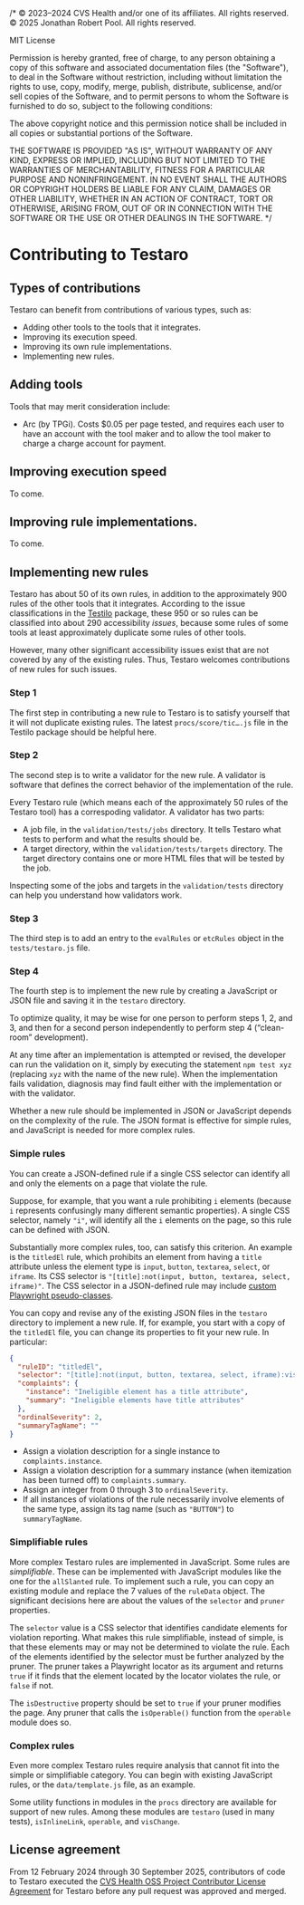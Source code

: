 /*
  © 2023–2024 CVS Health and/or one of its affiliates. All rights reserved.
  © 2025 Jonathan Robert Pool. All rights reserved.

  MIT License

  Permission is hereby granted, free of charge, to any person obtaining a copy
  of this software and associated documentation files (the "Software"), to deal
  in the Software without restriction, including without limitation the rights
  to use, copy, modify, merge, publish, distribute, sublicense, and/or sell
  copies of the Software, and to permit persons to whom the Software is
  furnished to do so, subject to the following conditions:

  The above copyright notice and this permission notice shall be included in all
  copies or substantial portions of the Software.

  THE SOFTWARE IS PROVIDED "AS IS", WITHOUT WARRANTY OF ANY KIND, EXPRESS OR
  IMPLIED, INCLUDING BUT NOT LIMITED TO THE WARRANTIES OF MERCHANTABILITY,
  FITNESS FOR A PARTICULAR PURPOSE AND NONINFRINGEMENT. IN NO EVENT SHALL THE
  AUTHORS OR COPYRIGHT HOLDERS BE LIABLE FOR ANY CLAIM, DAMAGES OR OTHER
  LIABILITY, WHETHER IN AN ACTION OF CONTRACT, TORT OR OTHERWISE, ARISING FROM,
  OUT OF OR IN CONNECTION WITH THE SOFTWARE OR THE USE OR OTHER DEALINGS IN THE
  SOFTWARE.
*/

# Contributing to Testaro

## Types of contributions

Testaro can benefit from contributions of various types, such as:
- Adding other tools to the tools that it integrates.
- Improving its execution speed.
- Improving its own rule implementations.
- Implementing new rules.

## Adding tools

Tools that may merit consideration include:
- Arc (by TPGi). Costs $0.05 per page tested, and requires each user to have an account with the tool maker and to allow the tool maker to charge a charge account for payment.

## Improving execution speed

To come.

## Improving rule implementations.

To come.

## Implementing new rules

Testaro has about 50 of its own rules, in addition to the approximately 900 rules of the other tools that it integrates. According to the issue classifications in the [Testilo](https://www.npmjs.com/package/testilo) package, these 950 or so rules can be classified into about 290 accessibility _issues_, because some rules of some tools at least approximately duplicate some rules of other tools.

However, many other significant accessibility issues exist that are not covered by any of the existing rules. Thus, Testaro welcomes contributions of new rules for such issues.

### Step 1

The first step in contributing a new rule to Testaro is to satisfy yourself that it will not duplicate existing rules. The latest `procs/score/tic….js` file in the Testilo package should be helpful here.

### Step 2

The second step is to write a validator for the new rule. A validator is software that defines the correct behavior of the implementation of the rule.

Every Testaro rule (which means each of the approximately 50 rules of the Testaro tool) has a correspoding validator. A validator has two parts:
- A job file, in the `validation/tests/jobs` directory. It tells Testaro what tests to perform and what the results should be.
- A target directory, within the `validation/tests/targets` directory. The target directory contains one or more HTML files that will be tested by the job.

Inspecting some of the jobs and targets in the `validation/tests` directory can help you understand how validators work.

### Step 3

The third step is to add an entry to the `evalRules` or `etcRules` object in the `tests/testaro.js` file.

### Step 4

The fourth step is to implement the new rule by creating a JavaScript or JSON file and saving it in the `testaro` directory.

To optimize quality, it may be wise for one person to perform steps 1, 2, and 3, and then for a second person independently to perform step 4 (“clean-room” development).

At any time after an implementation is attempted or revised, the developer can run the validation on it, simply by executing the statement `npm test xyz` (replacing `xyz` with the name of the new rule). When the implementation fails validation, diagnosis may find fault either with the implementation or with the validator.

Whether a new rule should be implemented in JSON or JavaScript depends on the complexity of the rule. The JSON format is effective for simple rules, and JavaScript is needed for more complex rules.

### Simple rules

You can create a JSON-defined rule if a single CSS selector can identify all and only the elements on a page that violate the rule.

Suppose, for example, that you want a rule prohibiting `i` elements (because `i` represents confusingly many different semantic properties). A single CSS selector, namely `"i"`, will identify all the `i` elements on the page, so this rule can be defined with JSON.

Substantially more complex rules, too, can satisfy this criterion. An example is the `titledEl` rule, which prohibits an element from having a `title` attribute unless the element type is `input`, `button`, `textarea`, `select`, or `iframe`. Its CSS selector is `"[title]:not(input, button, textarea, select, iframe)"`. The CSS selector in a JSON-defined rule may include [custom Playwright pseudo-classes](https://playwright.dev/docs/other-locators#css-locator).

You can copy and revise any of the existing JSON files in the `testaro` directory to implement a new rule. If, for example, you start with a copy of the `titledEl` file, you can change its properties to fit your new rule. In particular:

```json
{
  "ruleID": "titledEl",
  "selector": "[title]:not(input, button, textarea, select, iframe):visible",
  "complaints": {
    "instance": "Ineligible element has a title attribute",
    "summary": "Ineligible elements have title attributes"
  },
  "ordinalSeverity": 2,
  "summaryTagName": ""
}
```

- Assign a violation description for a single instance to `complaints.instance`.
- Assign a violation description for a summary instance (when itemization has been turned off) to `complaints.summary`.
- Assign an integer from 0 through 3 to `ordinalSeverity`.
- If all instances of violations of the rule necessarily involve elements of the same type, assign its tag name (such as `"BUTTON"`) to `summaryTagName`.

### Simplifiable rules

More complex Testaro rules are implemented in JavaScript. Some rules are _simplifiable_. These can be implemented with JavaScript modules like the one for the `allSlanted` rule. To implement such a rule, you can copy an existing module and replace the 7 values of the `ruleData` object. The significant decisions here are about the values of the `selector` and `pruner` properties.

The `selector` value is a CSS selector that identifies candidate elements for violation reporting. What makes this rule simplifiable, instead of simple, is that these elements may or may not be determined to violate the rule. Each of the elements identified by the selector must be further analyzed by the pruner. The pruner takes a Playwright locator as its argument and returns `true` if it finds that the element located by the locator violates the rule, or `false` if not.

The `isDestructive` property should be set to `true` if your pruner modifies the page. Any pruner that calls the `isOperable()` function from the `operable` module does so.

### Complex rules

Even more complex Testaro rules require analysis that cannot fit into the simple or simplifiable category. You can begin with existing JavaScript rules, or the `data/template.js` file, as an example.

Some utility functions in modules in the `procs` directory are available for support of new rules. Among these modules are `testaro` (used in many tests), `isInlineLink`, `operable`, and `visChange`.

## License agreement

From 12 February 2024 through 30 September 2025, contributors of code to Testaro executed the [CVS Health OSS Project Contributor License Agreement](https://forms.office.com/pages/responsepage.aspx?id=uGG7-v46dU65NKR_eCuM1xbiih2MIwxBuRvO0D_wqVFUQ1k0OE5SVVJWWkY4MTVJMkY3Sk9GM1FHRC4u) for Testaro before any pull request was approved and merged.
